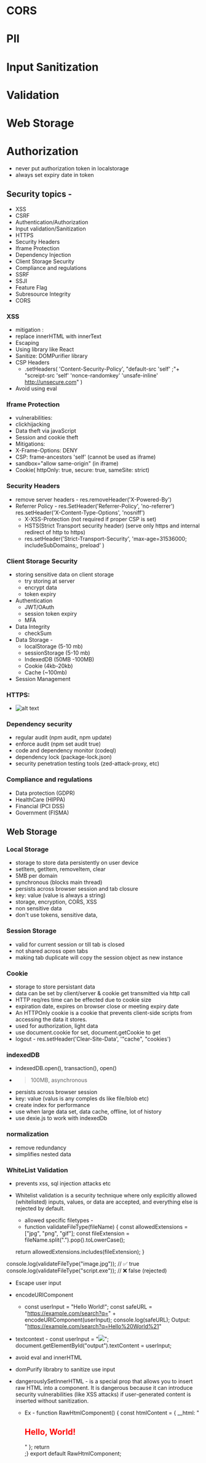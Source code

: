 # CORS

# PII

# Input Sanitization

# Validation

# Web Storage

# Authorization

- never put authorization token in localstorage
- always set expiry date in token

## Security topics -

- XSS
- CSRF
- Authentication/Authorization
- Input validation/Sanitization
- HTTPS
- Security Headers
- Iframe Protection
- Dependency Injection
- Client Storage Security
- Compliance and regulations
- SSRF
- SSJI
- Feature Flag
- Subresource Integrity
- CORS

### XSS

- mitigation :
- replace innerHTML with innerText
- Escaping
- Using library like React
- Sanitize: DOMPurifier library
- CSP Headers
  - .setHeaders(
    'Content-Security-Policy',
    "default-src 'self' ;"+
    "screipt-src 'self' 'nonce-randomkey' 'unsafe-inline' http://unsecure.com"
    )
- Avoid using eval

### Iframe Protection

- vulnerabilities:
- clickhijacking
- Data theft via javaScript
- Session and cookie theft
- Mitigations:
- X-Frame-Options: DENY
- CSP: frame-ancestors 'self' (cannot be used as iframe)
- sandbox="allow same-origin" (in iframe)
- Cookie( httpOnly: true,
  secure: true,
  sameSite: strict)

### Security Headers

- remove server headers - res.removeHeader('X-Powered-By')
- Referrer Policy - res.SetHeader('Referrer-Policy', 'no-referrer')
  res.setHeader('X-Content-Type-Options', 'nosniff')
  - X-XSS-Protection (not required if proper CSP is set)
  - HSTS(Strict Transport security header) (serve only https and internal redirect of http to https)
  - res.setHeader('Strict-Transport-Security', 'max-age=31536000; includeSubDomains;, preload' )

### Client Storage Security

- storing sensitive data on client storage
  - try storing at server
  - encrypt data
  - token expiry
- Authentication
  - JWT/OAuth
  - session token expiry
  - MFA
- Data Integrity
  - checkSum
- Data Storage -
  - localStorage (5-10 mb)
  - sessionStorage (5-10 mb)
  - IndexedDB (50MB -100MB)
  - Cookie (4kb-20kb)
  - Cache (~100mb)
- Session Management

### HTTPS:

- ![alt text]({63C0791A-808A-4460-B706-B42F1538CFF8}.png)

### Dependency security

- regular audit (npm audit, npm update)
- enforce audit (npm set audit true)
- code and dependency monitor (codeql)
- dependency lock (package-lock.json)
- security penetration testing tools (zed-attack-proxy, etc)

### Compliance and regulations

- Data protection (GDPR)
- HealthCare (HIPPA)
- Financial (PCI DSS)
- Government (FISMA)

## Web Storage

### Local Storage

- storage to store data persistently on user device
- setItem, getItem, removeItem, clear
- 5MB per domain
- synchronous (blocks main thread)
- persists across browser session and tab closure
- key: value (value is always a string)
- storage, encryption, CORS, XSS
- non sensitive data
- don't use tokens, sensitive data,

### Session Storage

- valid for current session or till tab is closed
- not shared across open tabs
- making tab duplicate will copy the session object as new instance

### Cookie

- storage to store persistant data
- data can be set by client/server & cookie get transmitted via http call
- HTTP req/res time can be effected due to cookie size
- expiration date, expires on browser close or meeting expiry date
- An HTTPOnly cookie is a cookie that prevents client-side scripts from accessing the data it stores.
- used for authorization, light data
- use document.cookie for set, document.getCookie to get
- logout - res.setHeader('Clear-Site-Data', '"cache", "cookies')

### indexedDB

- indexedDB.open(), transaction(), open()
- > 100MB, asynchronous
- persists across browser session
- key: value (valus is any comples ds like file/blob etc)
- create index for performance
- use when large data set, data cache, offline, lot of history
- use dexie.js to work with indexedDb

### normalization

- remove redundancy
- simplifies nested data

### WhiteList Validation

- prevents xss, sql injection attacks etc
- Whitelist validation is a security technique where only explicitly allowed (whitelisted) inputs, values, or data are accepted, and everything else is rejected by default.

  - allowed specific filetypes -
  - function validateFileType(fileName) {
    const allowedExtensions = ["jpg", "png", "gif"];
    const fileExtension = fileName.split(".").pop().toLowerCase();

  return allowedExtensions.includes(fileExtension);
  }

console.log(validateFileType("image.jpg")); // ✅ true
console.log(validateFileType("script.exe")); // ❌ false (rejected)

- Escape user input
- encodeURIComponent

  - const userInput = "Hello World!";
    const safeURL = "https://example.com/search?q=" + encodeURIComponent(userInput);
    console.log(safeURL);
    Output: "https://example.com/search?q=Hello%20World%21"

- textcontext - const userInput = "<img src=x onerror=alert(1)>";
  document.getElementById("output").textContent = userInput;
- avoid eval and innerHTML
- domPurify librabry to sanitize use input
- dangerouslySetInnerHTML - is a special prop that allows you to insert raw HTML into a component. It is dangerous because it can introduce security vulnerabilities (like XSS attacks) if user-generated content is inserted without sanitization.
  - Ex - function RawHtmlComponent() {
    const htmlContent = { \_\_html: "<h2 style='color: red;'>Hello, World!</h2>" };
    return <div dangerouslySetInnerHTML={htmlContent} />;}
    export default RawHtmlComponent;
